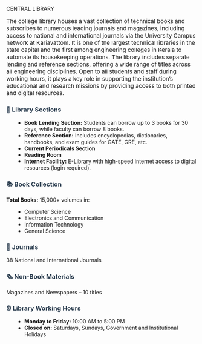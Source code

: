 CENTRAL LIBRARY

  <p style="font-size: 15px;">
    The college library houses a vast collection of technical books and subscribes to numerous leading journals and magazines, including access to national and international journals via the University Campus network at Kariavattom. It is one of the largest technical libraries in the state capital and the first among engineering colleges in Kerala to automate its housekeeping operations. The library includes separate lending and reference sections, offering a wide range of titles across all engineering disciplines. Open to all students and staff during working hours, it plays a key role in supporting the institution’s educational and research missions by providing access to both printed and digital resources.

  </p>

  <h3 style="margin-top: 1.5rem; color: #2c3e50;">📖 Library Sections</h3>
  <ul style="margin-left: 1.5rem;">
    <li><strong>Book Lending Section:</strong> Students can borrow up to 3 books for 30 days, while faculty can borrow 8 books.</li>
    <li><strong>Reference Section:</strong> Includes encyclopedias, dictionaries, handbooks, and exam guides for GATE, GRE, etc.</li>
    <li><strong>Current Periodicals Section</strong></li>
    <li><strong>Reading Room</strong></li>
    <li><strong>Internet Facility:</strong> E-Library with high-speed internet access to digital resources (login required).</li>
  </ul>

  <h3 style="margin-top: 1.5rem; color: #2c3e50;">📚 Book Collection</h3>
  <p><strong>Total Books:</strong> 15,000+ volumes in:</p>
  <ul style="margin-left: 1.5rem;">
    <li>Computer Science</li>
    <li>Electronics and Communication</li>
    <li>Information Technology</li>
    <li>General Science</li>
  </ul>

  <h3 style="margin-top: 1.5rem; color: #2c3e50;">📰 Journals</h3>
  <p>38 National and International Journals</p>

  <h3 style="margin-top: 1.5rem; color: #2c3e50;">🗞️ Non-Book Materials</h3>
  <p>Magazines and Newspapers – 10 titles</p>

  <h3 style="margin-top: 1.5rem; color: #2c3e50;">⏰ Library Working Hours</h3>
  <ul style="margin-left: 1.5rem;">
    <li><strong>Monday to Friday:</strong> 10:00 AM to 5:00 PM</li>
    <li><strong>Closed on:</strong> Saturdays, Sundays, Government and Institutional Holidays</li>
  </ul>
